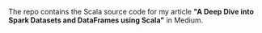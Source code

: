 The repo contains the Scala source code for my article **"A Deep Dive into Spark Datasets and DataFrames using Scala"** in Medium.
